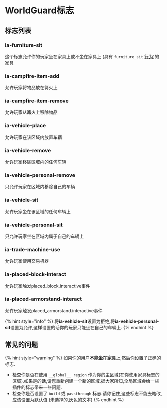 # WorldGuard标志

## 标志列表

### ia-furniture-sit

这个标志允许你的玩家坐在家具上或不坐在家具上 \(具有 `furniture_sit` [行为](adding-content/advanced/item-properties/behaviours.md)\)的家具

### ia-campfire-item-add

允许玩家将物品放在篝火上

### ia-campfire-item-remove

允许玩家从篝火上移除物品

### ia-vehicle-place

允许玩家在该区域内放置车辆

### ia-vehicle-remove

允许玩家移除区域内的任何车辆

### ia-vehicle-personal-remove

只允许玩家在区域内移除自己的车辆

### ia-vehicle-sit

允许玩家坐在该区域的任何车辆上

### ia-vehicle-personal-sit

只允许玩家坐在区域内属于自己的车辆上

### ia-trade-machine-use

允许玩家使用交易机器

### ia-placed-block-interact

允许玩家触发placed_block.interactive事件

### ia-placed-armorstand-interact

允许玩家触发placed\_armorstand.interactive事件

{% hint style="info" %}
将**ia-vehicle-sit**设置为拒绝,将**ia-vehicle-personal-sit**设置为允许,这样设置的话你的玩家只能坐在自己的车辆上.
{% endhint %}

## 常见的问题

{% hint style="warning" %}
如果你的用户**不能坐**在**家具**上,然后你设置了正确的标志.

* 检查你是否在使用 `__global__ region` 作为你的主区域\(在你使用家具标志的区域\).如果是的话,请您重新创建一个新的区域.据大家所知,全局区域会给一些插件的标志带来一些问题.
* 检查你是否设置了 `build` 或 `passthrough` 标志.请你记住,这些标志不能去瞎改,应该设置为默认值 \(未选择的,灰色的文本\)
{% endhint %}

